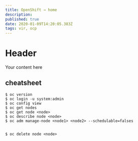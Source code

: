 ```yaml
---
title: OpenShift → home
description: 
published: true
date: 2020-01-09T14:20:05.383Z
tags: vir, ocp
---
```


# Header
Your content here

## cheatsheet
```
$ oc version
$ oc login -u system:admin
$ oc config view
$ oc get nodes
$ oc get node <node>
$ oc describe node <node>
$ oc adm manage-node <node1> <node2> --schedulable=falses


$ oc delete node <node>

```
